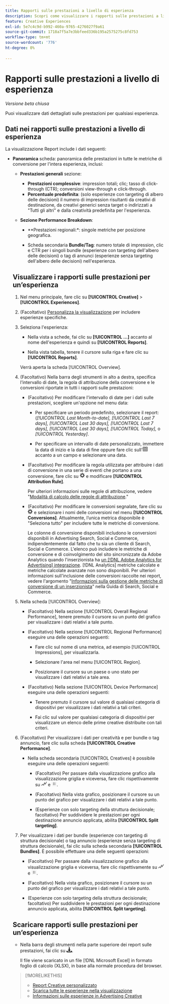 ```yaml
---
title: Rapporti sulle prestazioni a livello di esperienza
description: Scopri come visualizzare i rapporti sulle prestazioni a livello di esperienza.
feature: Creative Experiences
exl-id: 5e7c4c9d-b992-460a-9765-4276027f9a61
source-git-commit: 1718a7f5a7e3bbfeed336b195a2575275c8fd753
workflow-type: tm+mt
source-wordcount: '776'
ht-degree: 0%

---
```


# Rapporti sulle prestazioni a livello di esperienza

*Versione beta chiusa*

Puoi visualizzare dati dettagliati sulle prestazioni per qualsiasi esperienza.

## Dati nei rapporti sulle prestazioni a livello di esperienza

La visualizzazione Report include i dati seguenti:

* **Panoramica** scheda: panoramica delle prestazioni in tutte le metriche di conversione per l&#39;intera esperienza<!-- Currently, the only metric in the settings list at the top of this main tab is "Select All." -->, inclusi:

   * **Prestazioni generali** sezione:

      * **Prestazioni complessive**: impression totali; clic; tasso di click-through (CTR); conversioni view-through e click-through.

     <!--
     ![Overall performance](/help/creative/assets/experience-report-overall-performance.png "Overall performance"){width="100" zoomable="yes"}
          -->

      * **Percentuale predefinita**: (solo esperienze con targeting di albero delle decisioni) il numero di impression risultanti da creativi di destinazione, da creativi generici senza target o indirizzati a &quot;Tutti gli altri&quot; e dalla creatività predefinita per l&#39;esperienza.

     <!--
     ![Default rate](/help/creative/assets/experience-report-default-rate.png "Default rate"){width="100" zoomable="yes"} 
     -->

   * **Sezione Performance Breakdown**:

      * **Prestazioni regionali:*: singole metriche per posizione geografica.

        <!--   
      ![Regional performance](/help/creative/assets/experience-report-regional-performance.png "Regional performance"){width="100" zoomable="yes"}
      -->

      * **Prestazioni dispositivo:** singole metriche per tipo di dispositivo, sistema operativo e browser. Facoltativamente, fai clic sul valore per qualsiasi categoria di dispositivi per visualizzare un elenco delle prime 10 creatività distribuite con tale criterio.

        <!--    
      ![Device performance](/help/creative/assets/experience-report-device-performance.png "Device performance"){width="100" zoomable="yes"}
      -->

* **Scheda Prestazioni di Creative***: panoramica delle prestazioni in base al contenuto creativo e al bundle o al tag dell&#39;annuncio, inclusi:

   * Scheda secondaria **Creativi**: numero totale di impression, clic e CTR per ogni creatività nell&#39;esperienza.<!-- No breakdown yet for the individual ad elements and/or the served ads. -->

   * Scheda secondaria **Bundle/Tag**: numero totale di impression, clic e CTR per i singoli bundle (esperienze con targeting dell&#39;albero delle decisioni) o tag di annunci (esperienze senza targeting dell&#39;albero delle decisioni) nell&#39;esperienza.

## Visualizzare i rapporti sulle prestazioni per un’esperienza

1. Nel menu principale, fare clic su **[!UICONTROL Creative]** > **[!UICONTROL Experiences]**.

1. (Facoltativo) [Personalizza la visualizzazione](/help/creative/introduction/customize-data-views.md) per includere esperienze specifiche.

1. Seleziona l&#39;esperienza:

   * Nella vista a schede, fai clic su **[!UICONTROL ...]** accanto al nome dell&#39;esperienza e quindi su **[!UICONTROL Reports]**.

   * Nella vista tabella, tenere il cursore sulla riga e fare clic su **[!UICONTROL Reports]**.

   Verrà aperta la scheda [!UICONTROL Overview].

1. (Facoltativo) Nella barra degli strumenti in alto a destra, specifica l’intervallo di date, la regola di attribuzione della conversione e le conversioni riportate in tutti i rapporti sulle prestazioni:

   * (Facoltativo) Per modificare l&#39;intervallo di date per i dati sulle prestazioni, scegliere un&#39;opzione nel menu data:

      * Per specificare un periodo predefinito, selezionare il report: (*[!UICONTROL Last Month-to-date],* *[!UICONTROL Last 7 days],* *[!UICONTROL Last 30 days],* *[!UICONTROL Last 7 days],* *[!UICONTROL Last 30 days],* *[!UICONTROL Today],* o *[!UICONTROL Yesterday]*.

      * Per specificare un intervallo di date personalizzato, immettere la data di inizio e la data di fine oppure fare clic sull&#39;![icona calendario](/help/search-social-commerce/assets/calendar.png) accanto a un campo e selezionare una data.

   * (Facoltativo) Per modificare la regola utilizzata per attribuire i dati di conversione in una serie di eventi che portano a una conversione, fare clic su ![Impostazioni](/help/creative/assets/settings.png) e modificare **[!UICONTROL Attribution Rule]**.

     Per ulteriori informazioni sulle regole di attribuzione, vedere &quot;[Modalità di calcolo delle regole di attribuzione](/help/search-social-commerce/reports/attribution-rules.md).&quot;

   * (Facoltativo) Per modificare le conversioni segnalate, fare clic su ![Impostazioni](/help/creative/assets/settings.png) e selezionare i nomi delle conversioni nel menu **[!UICONTROL Conversions]**. Attualmente, l’unica metrica disponibile è &quot;Seleziona tutto&quot; per includere tutte le metriche di conversione.

     Le colonne di conversione disponibili includono le conversioni disponibili in Advertising Search, Social e Commerce, indipendentemente dal fatto che tu sia un cliente di Search, Social e Commerce. L&#39;elenco può includere le metriche di conversione e di coinvolgimento del sito sincronizzate da Adobe Analytics quando l&#39;inserzionista ha [un [!DNL Adobe Analytics for Advertising] integrazione](/help/integrations/analytics/overview.md). [!DNL Analytics] metriche calcolate e metriche calcolate avanzate non sono disponibili. Per ulteriori informazioni sull&#39;inclusione delle conversioni raccolte nei report, vedere l&#39;argomento &quot;[Informazioni sulla gestione delle metriche di conversione di un inserzionista](/help/search-social-commerce/admin/conversion-metrics/conversion-metric-about.md)&quot; nella Guida di Search, Social e Commerce.

1. Nella scheda [!UICONTROL Overview]:

   * (Facoltativo) Nella sezione [!UICONTROL Overall Regional Performance], tenere premuto il cursore su un punto del grafico per visualizzare i dati relativi a tale punto.

   * (Facoltativo) Nella sezione [!UICONTROL Regional Performance] eseguire una delle operazioni seguenti:

      * Fare clic sul nome di una metrica, ad esempio [!UICONTROL Impressions], per visualizzarla.

      * Selezionare l&#39;area nel menu [!UICONTROL Region].

      * Posizionare il cursore su un paese o uno stato per visualizzare i dati relativi a tale area.

   * (Facoltativo) Nella sezione [!UICONTROL Device Performance] eseguire una delle operazioni seguenti:

      * Tenere premuto il cursore sul valore di qualsiasi categoria di dispositivi per visualizzare i dati relativi a tali criteri.

      * Fai clic sul valore per qualsiasi categoria di dispositivi per visualizzare un elenco delle prime<!-- NN--> creative distribuite con tali criteri.

1. (Facoltativo) Per visualizzare i dati per creatività e per bundle o tag annuncio, fare clic sulla scheda **[!UICONTROL Creative Performance]**.

   * Nella scheda secondaria [!UICONTROL Creatives] è possibile eseguire una delle operazioni seguenti:

      * (Facoltativo) Per passare dalla visualizzazione grafico alla visualizzazione griglia e viceversa, fare clic rispettivamente su ![Grafico](/help/creative/assets/chart-view-button.png "Grafico") e ![Griglia](/help/creative/assets/table-view-button.png "Griglia").

      * (Facoltativo) Nella vista grafico, posizionare il cursore su un punto del grafico per visualizzare i dati relativi a tale punto.

      * (Esperienze con solo targeting della struttura decisionale; facoltativo) Per suddividere le prestazioni per ogni destinazione annuncio applicata, abilita **[!UICONTROL Split targeting]**.

1. Per visualizzare i dati per bundle (esperienze con targeting di struttura decisionale) o tag annuncio (esperienze senza targeting di struttura decisionale), fai clic sulla scheda secondaria **[!UICONTROL Bundles]**. È possibile effettuare una delle seguenti operazioni:

   * (Facoltativo) Per passare dalla visualizzazione grafico alla visualizzazione griglia e viceversa, fare clic rispettivamente su ![Grafico](/help/creative/assets/chart-view-button.png "Grafico") e ![Griglia](/help/creative/assets/table-view-button.png "Griglia").

   * (Facoltativo) Nella vista grafico, posizionare il cursore su un punto del grafico per visualizzare i dati relativi a tale punto.

   * (Esperienze con solo targeting della struttura decisionale; facoltativo) Per suddividere le prestazioni per ogni destinazione annuncio applicata, abilita **[!UICONTROL Split targeting]**.

## Scaricare rapporti sulle prestazioni per un’esperienza

* Nella barra degli strumenti nella parte superiore dei report sulle prestazioni, fai clic su ![Scarica](/help/creative/assets/download.png "Scarica").

  Il file viene scaricato in un file [!DNL Microsoft Excel] in formato foglio di calcolo (XLSX), in base alla normale procedura del browser.

>[!MORELIKETHIS]
>
>* [Report Creative personalizzato](/help/creative/report-custom-creative.md)
>* [Scarica tutte le esperienze nella visualizzazione](/help/creative/experiences/experience-download-view.md)
>* [Informazioni sulle esperienze in Advertising Creative](/help/creative/experiences/experience-about.md)

